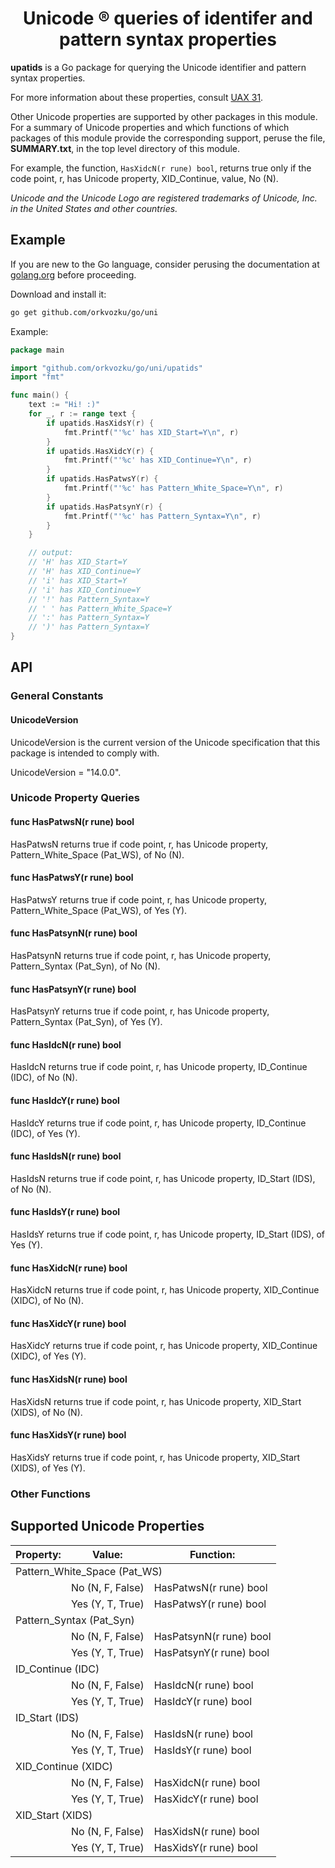 <h1 align="center">Unicode ® queries of identifer and pattern syntax properties</h1>

**upatids** is a Go package for querying the Unicode identifier and pattern syntax properties.

For more information about these properties, consult [UAX 31](https://www.unicode.org/reports/tr31/).

Other Unicode properties are supported by other packages in this module. For a summary of Unicode properties and which functions of which packages of this module provide the corresponding support, peruse the file, **SUMMARY.txt**, in the top level directory of this module.

For example, the function, `HasXidcN(r rune) bool`, returns true only if the code point, r, has Unicode property, XID_Continue, value, No (N).

_Unicode and the Unicode Logo are registered trademarks of Unicode, Inc. in the United States and other countries._

## Example

If you are new to the Go language, consider perusing the documentation at [golang.org](https://golang.org/doc/) before proceeding.

Download and install it:

```sh
go get github.com/orkvozku/go/uni

```
Example:

```go
package main

import "github.com/orkvozku/go/uni/upatids"
import "fmt"

func main() {
    text := "Hi! :)"
    for _, r := range text {
        if upatids.HasXidsY(r) {
            fmt.Printf("'%c' has XID_Start=Y\n", r)
        }
        if upatids.HasXidcY(r) {
            fmt.Printf("'%c' has XID_Continue=Y\n", r)
        }
        if upatids.HasPatwsY(r) {
            fmt.Printf("'%c' has Pattern_White_Space=Y\n", r)
        }
        if upatids.HasPatsynY(r) {
            fmt.Printf("'%c' has Pattern_Syntax=Y\n", r)
        }
    }

    // output:
    // 'H' has XID_Start=Y
    // 'H' has XID_Continue=Y
    // 'i' has XID_Start=Y
    // 'i' has XID_Continue=Y
    // '!' has Pattern_Syntax=Y
    // ' ' has Pattern_White_Space=Y
    // ':' has Pattern_Syntax=Y
    // ')' has Pattern_Syntax=Y
}
```
## API
### General Constants
#### UnicodeVersion
UnicodeVersion is the current version of the Unicode specification that this package is intended to comply with.

UnicodeVersion = "14.0.0".
### Unicode Property Queries
#### func HasPatwsN(r rune) bool
HasPatwsN returns true if code point, r, has Unicode property, Pattern_White_Space (Pat_WS), of No (N).
#### func HasPatwsY(r rune) bool
HasPatwsY returns true if code point, r, has Unicode property, Pattern_White_Space (Pat_WS), of Yes (Y).
#### func HasPatsynN(r rune) bool
HasPatsynN returns true if code point, r, has Unicode property, Pattern_Syntax (Pat_Syn), of No (N).
#### func HasPatsynY(r rune) bool
HasPatsynY returns true if code point, r, has Unicode property, Pattern_Syntax (Pat_Syn), of Yes (Y).
#### func HasIdcN(r rune) bool
HasIdcN returns true if code point, r, has Unicode property, ID_Continue (IDC), of No (N).
#### func HasIdcY(r rune) bool
HasIdcY returns true if code point, r, has Unicode property, ID_Continue (IDC), of Yes (Y).
#### func HasIdsN(r rune) bool
HasIdsN returns true if code point, r, has Unicode property, ID_Start (IDS), of No (N).
#### func HasIdsY(r rune) bool
HasIdsY returns true if code point, r, has Unicode property, ID_Start (IDS), of Yes (Y).
#### func HasXidcN(r rune) bool
HasXidcN returns true if code point, r, has Unicode property, XID_Continue (XIDC), of No (N).
#### func HasXidcY(r rune) bool
HasXidcY returns true if code point, r, has Unicode property, XID_Continue (XIDC), of Yes (Y).
#### func HasXidsN(r rune) bool
HasXidsN returns true if code point, r, has Unicode property, XID_Start (XIDS), of No (N).
#### func HasXidsY(r rune) bool
HasXidsY returns true if code point, r, has Unicode property, XID_Start (XIDS), of Yes (Y).
### Other Functions
## Supported Unicode Properties
<table><thead><tr><th>Property:</th><th>Value:</th><th>Function:</th></tr></thead>
<tbody>
<tr><td colspan="3">Pattern_White_Space (Pat_WS)</td></tr>
<tr><td>&nbsp;</td><td>No (N, F, False)</td><td>HasPatwsN(r rune) bool</td></tr>
<tr><td>&nbsp;</td><td>Yes (Y, T, True)</td><td>HasPatwsY(r rune) bool</td></tr>
<tr><td colspan="3">Pattern_Syntax (Pat_Syn)</td></tr>
<tr><td>&nbsp;</td><td>No (N, F, False)</td><td>HasPatsynN(r rune) bool</td></tr>
<tr><td>&nbsp;</td><td>Yes (Y, T, True)</td><td>HasPatsynY(r rune) bool</td></tr>
<tr><td colspan="3">ID_Continue (IDC)</td></tr>
<tr><td>&nbsp;</td><td>No (N, F, False)</td><td>HasIdcN(r rune) bool</td></tr>
<tr><td>&nbsp;</td><td>Yes (Y, T, True)</td><td>HasIdcY(r rune) bool</td></tr>
<tr><td colspan="3">ID_Start (IDS)</td></tr>
<tr><td>&nbsp;</td><td>No (N, F, False)</td><td>HasIdsN(r rune) bool</td></tr>
<tr><td>&nbsp;</td><td>Yes (Y, T, True)</td><td>HasIdsY(r rune) bool</td></tr>
<tr><td colspan="3">XID_Continue (XIDC)</td></tr>
<tr><td>&nbsp;</td><td>No (N, F, False)</td><td>HasXidcN(r rune) bool</td></tr>
<tr><td>&nbsp;</td><td>Yes (Y, T, True)</td><td>HasXidcY(r rune) bool</td></tr>
<tr><td colspan="3">XID_Start (XIDS)</td></tr>
<tr><td>&nbsp;</td><td>No (N, F, False)</td><td>HasXidsN(r rune) bool</td></tr>
<tr><td>&nbsp;</td><td>Yes (Y, T, True)</td><td>HasXidsY(r rune) bool</td></tr>
</tbody></table>
